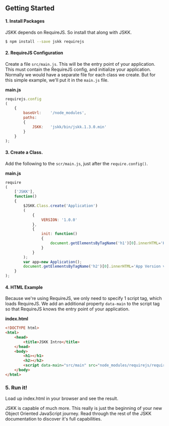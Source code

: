 Getting Started
---------------

#### 1. Install Packages

JSKK depends on RequireJS. So install that along with JSKK.

```sh
$ npm install --save jskk requirejs
```


#### 2. RequireJS Configuration

Create a file `src/main.js`. This will be the entry point of your application. This must contain the RequireJS config, and initialize your application. Normally we would have a separate file for each class we create. But for this simple example, we'll put it in the `main.js` file.


**main.js**

```js
requirejs.config
(
	{
		baseUrl:	'/node_modules',
		paths:
		{
			JSKK:	'jskk/bin/jskk.1.3.0.min'
		}
	}
);
```

#### 3. Create a Class.

Add the following to the `scr/main.js`, just after the `require.config()`.

**main.js**

```js
require
(
	['JSKK'],
	function()
	{
		$JSKK.Class.create('Application')
		(
			{
				VERSION: '1.0.0'
			},
			{
				init: function()
				{
					document.getElementsByTagName('h1')[0].innerHTML='Hello JSKK v'+$JSKK.version;
				}
			}
		);
		var app=new Application();
		document.getElementsByTagName('h2')[0].innerHTML='App Version v'+Application.VERSION;
	}
);
```

#### 4. HTML Example

Because we're using RequireJS, we only need to specify 1 script tag, which loads RequireJS. We add an additional property `data-main` to the script tag so that RequireJS knows the entry point of your application.

**index.html**

```html
<!DOCTYPE html>
<html>
	<head>
		<title>JSKK Intro</title>
	</head>
	<body>
		<h1></h1>
		<h2></h2>
		<script data-main="src/main" src="node_modules/requirejs/require.js" async></script>
	</body>
</html>
```

### 5. Run it!

Load up index.html in your browser and see the result.

JSKK is capable of much more. This really is just the beginning of your new Object Oriented JavaScript journey. Read through the rest of the JSKK documentation to discover it's full capabilities.


